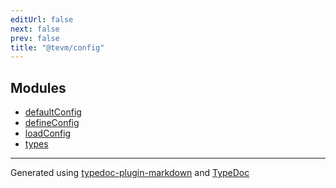 ```yaml
---
editUrl: false
next: false
prev: false
title: "@tevm/config"
---
```


## Modules

- [defaultConfig](/reference/tevm/config/defaultconfig/readme/)
- [defineConfig](/reference/tevm/config/defineconfig/readme/)
- [loadConfig](/reference/tevm/config/loadconfig/readme/)
- [types](/reference/tevm/config/types/readme/)

***
Generated using [typedoc-plugin-markdown](https://www.npmjs.com/package/typedoc-plugin-markdown) and [TypeDoc](https://typedoc.org/)

